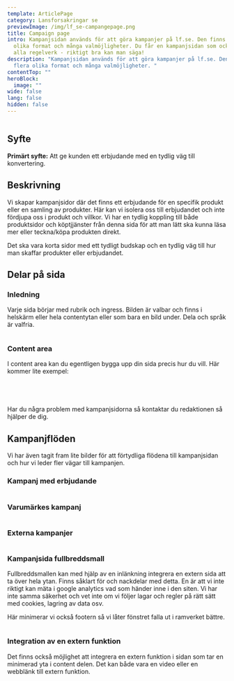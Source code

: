 ```yaml
---
template: ArticlePage
category: Lansforsakringar se
previewImage: /img/lf_se-campangepage.png
title: Campaign page
intro: Kampanjsidan används för att göra kampanjer på lf.se. Den finns i flera
  olika format och många valmöjligheter. Du får en kampanjsidan som också följer
  alla regelverk - riktigt bra kan man säga!
description: "Kampanjsidan används för att göra kampanjer på lf.se. Den finns i
  flera olika format och många valmöjligheter. "
contentTop: ""
heroBlock:
  image: ""
wide: false
lang: false
hidden: false
---
```

<figure class="Image Image__default "><img src="/img/olika-kampanjsidor.png" srcset="/img/olika-kampanjsidor.png 2x" alt=""><figcaption><div class="Image__caption"></div></figcaption></figure>



## Syfte[](https://lf-digitala-kanaler.github.io/patterns/lansforsakringar-se/product-page#syfte)

**Primärt syfte:** Att ge kunden ett erbjudande med en tydlig väg till konvertering.

## Beskrivning

Vi skapar kampanjsidor där det finns ett erbjudande för en specifik produkt eller en samling av produkter. Här kan vi isolera oss till erbjudandet och inte fördjupa oss i produkt och villkor. Vi har en tydlig koppling till både produktsidor och köptjjänster från denna sida för att man lätt ska kunna läsa mer eller teckna/köpa produkten direkt.

Det ska vara korta sidor med ett tydligt budskap och en tydlig väg till hur man skaffar produkter eller erbjudandet.

## Delar på sida[](https://lf-digitala-kanaler.github.io/patterns/lansforsakringar-se/product-page#delar-p%C3%A5-sida)

### Inledning

Varje sida börjar med rubrik och ingress. Bilden är valbar och finns i helskärm eller hela contentytan eller som bara en bild under. Dela och språk är valfria.

<figure class="Image Image__default "><img src="" srcset=" 2x" alt=""><figcaption><div class="Image__caption"></div></figcaption></figure>

### Content area

I content area kan du egentligen bygga upp din sida precis hur du vill. Här kommer lite exempel:

<figure class="Image Image__default "><img src="/img/delar-på-sidan-1.jpg" srcset="/img/delar-på-sidan-1.jpg 2x" alt=""><figcaption><div class="Image__caption"></div></figcaption></figure>

<figure class="Image Image__default "><img src="/img/delar-på-sidan-2.jpg" srcset="/img/delar-på-sidan-2.jpg 2x" alt=""><figcaption><div class="Image__caption"></div></figcaption></figure>

<figure class="Image Image__default "><img src="/img/delar-på-sidan-3.jpg" srcset="/img/delar-på-sidan-3.jpg 2x" alt=""><figcaption><div class="Image__caption"></div></figcaption></figure>

<figure class="Image Image__default "><img src="/img/delar-på-sidan-4.jpg" srcset="/img/delar-på-sidan-4.jpg 2x" alt=""><figcaption><div class="Image__caption"></div></figcaption></figure>

Har du några problem med kampanjsidorna så kontaktar du redaktionen så hjälper de dig.

## Kampanjflöden

Vi har även tagit fram lite bilder för att förtydliga flödena till kampanjsidan och hur vi leder fler vägar till kampanjen.

### Kampanj med erbjudande

<figure class="Image Image__default "><img src="/img/kampanjflöde-erbjudande-01.jpg" srcset="/img/kampanjflöde-erbjudande-01.jpg 2x" alt=""><figcaption><div class="Image__caption"></div></figcaption></figure>

### Varumärkes kampanj

<figure class="Image Image__default "><img src="/img/kampanjflöde-varumärkesbyggande-01.jpg" srcset="/img/kampanjflöde-varumärkesbyggande-01.jpg 2x" alt=""><figcaption><div class="Image__caption"></div></figcaption></figure>

### Externa kampanjer

<figure class="Image Image__default "><img src="/img/kampanjflöde-extern-site.jpg" srcset="/img/kampanjflöde-extern-site.jpg 2x" alt=""><figcaption><div class="Image__caption"></div></figcaption></figure>



### Kampanjsida fullbreddsmall 

Fullbreddsmallen kan med hjälp av en inlänkning integrera en extern sida att ta över hela ytan. Finns såklart för och nackdelar med detta. En är att vi inte riktigt kan mäta i google analytics vad som händer inne i den siten. Vi  har inte samma säkerhet och vet inte om vi följer lagar och regler på rätt sätt med cookies, lagring av data osv.

Här minimerar vi också footern så vi låter fönstret falla ut i ramverket bättre.

<figure class="Image Image__default "><img src="/img/fullbreddsmall-kampanj.png" srcset="/img/fullbreddsmall-kampanj.png 2x" alt=""><figcaption><div class="Image__caption"></div></figcaption></figure>



### Integration av en extern funktion

Det finns också möjlighet att integrera en extern funktion i sidan som tar en minimerad yta i content delen. Det kan både vara en video eller en webblänk till extern funktion.

<figure class="Image Image__default "><img src="/img/iframa-liten-extern.png" srcset="/img/iframa-liten-extern.png 2x" alt=""><figcaption><div class="Image__caption"></div></figcaption></figure>